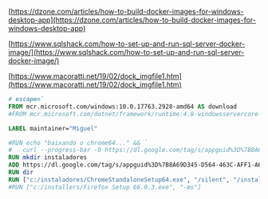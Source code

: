 [https://dzone.com/articles/how-to-build-docker-images-for-windows-desktop-app](https://dzone.com/articles/how-to-build-docker-images-for-windows-desktop-app)

[https://www.sqlshack.com/how-to-set-up-and-run-sql-server-docker-image/](https://www.sqlshack.com/how-to-set-up-and-run-sql-server-docker-image/)

[https://www.macoratti.net/19/02/dock_imgfile1.htm](https://www.macoratti.net/19/02/dock_imgfile1.htm)


```dockerfile
# escape=`
FROM mcr.microsoft.com/windows:10.0.17763.2928-amd64 AS download
#FROM mcr.microsoft.com/dotnet/framework/runtime:4.8-windowsservercore-ltsc2019

LABEL maintainer="Miguel"

#RUN echo "baixando o chrome64..." && `
#	curl --progress-bar -O https://dl.google.com/tag/s/appguid%3D%7B8A69D345-D564-463C-AFF1-A69D9E530F96%7D%26iid%3D%7B4549E3D4-D0C4-1201-C4B3-39A7175143AB%7D%26lang%3Den%26browser%3D3%26usagestats%3D0%26appname%3DGoogle%2520Chrome%26needsadmin%3Dprefers%26ap%3Dx64-stable-statsdef_1%26installdataindex%3Dempty/chrome/install/ChromeStandaloneSetup64.exe  
RUN mkdir instaladores
ADD https://dl.google.com/tag/s/appguid%3D%7B8A69D345-D564-463C-AFF1-A69D9E530F96%7D%26iid%3D%7B4549E3D4-D0C4-1201-C4B3-39A7175143AB%7D%26lang%3Den%26browser%3D3%26usagestats%3D0%26appname%3DGoogle%2520Chrome%26needsadmin%3Dprefers%26ap%3Dx64-stable-statsdef_1%26installdataindex%3Dempty/chrome/install/ChromeStandaloneSetup64.exe /instaladores/
RUN dir
RUN ["c:/instaladores/ChromeStandaloneSetup64.exe", "/silent", "/install"]
#RUN ["c:/installers/Firefox Setup 66.0.3.exe", "-ms"]
```
